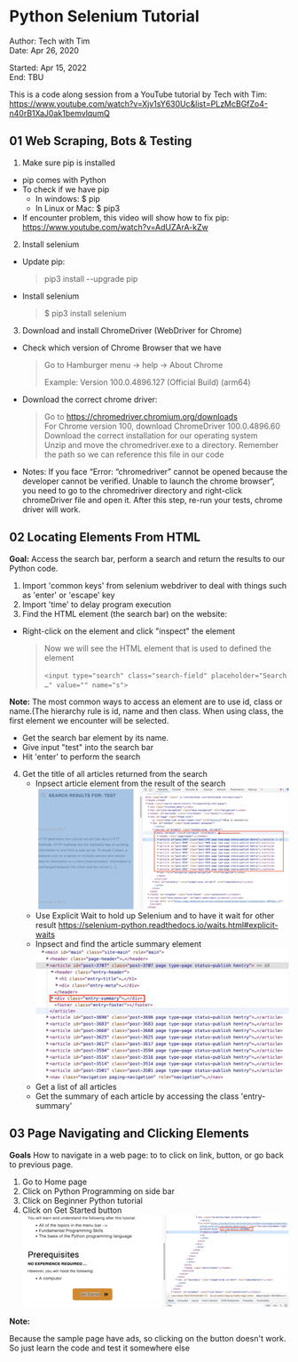 # Python Selenium Tutorial

Author: Tech with Tim  
Date: Apr 26, 2020  

Started: Apr 15, 2022  
End: TBU  

This is a code along session from a YouTube tutorial by Tech with Tim:
https://www.youtube.com/watch?v=Xjv1sY630Uc&list=PLzMcBGfZo4-n40rB1XaJ0ak1bemvlqumQ  


## 01 Web Scraping, Bots & Testing

1. Make sure pip is installed
  - pip comes with Python
  - To check if we have pip
    - In windows: $ pip
    - In Linux or Mac: $ pip3
  - If encounter problem, this video will show how to fix pip:
    https://www.youtube.com/watch?v=AdUZArA-kZw
2. Install selenium
  - Update pip:
    > pip3 install --upgrade pip
  - Install selenium
    > $ pip3 install selenium
3. Download and install ChromeDriver (WebDriver for Chrome)
  - Check which version of Chrome Browser that we have
    > Go to Hamburger menu -> help -> About Chrome  
    >
    > Example: Version 100.0.4896.127 (Official Build) (arm64)
  - Download the correct chrome driver:
    > Go to https://chromedriver.chromium.org/downloads  
    > For Chrome version 100, download ChromeDriver 100.0.4896.60  
    > Download the correct installation for our operating system  
    > Unzip and move the chromedriver.exe to a directory. Remember the path so we can reference this file in our code
  - Notes: If you face “Error: “chromedriver” cannot be opened because the developer cannot be verified. Unable to launch the chrome browser“, you need to go to the chromedriver directory and right-click chromeDriver file and open it. After this step, re-run your tests, chrome driver will work.

## 02 Locating Elements From HTML

**Goal:** Access the search bar, perform a search and return the results to our Python code.

1. Import 'common keys' from selenium webdriver to deal with things such as 'enter' or 'escape' key
2. Import 'time' to delay program execution
3. Find the HTML element (the search bar) on the website:

  - Right-click on the element and click "inspect" the element

      > Now we will see the HTML element that is used to defined the element  
      >
      > ```<input type="search" class="search-field" placeholder="Search …" value="" name="s">```

  **Note:** The most common ways to access an element are to use id, class or name.(The hierarchy rule is id, name and then class. When using class, the first element we encounter will be selected.
  - Get the search bar element by its name.
  - Give input "test" into the search bar
  - Hit 'enter' to perform the search
4. Get the title of all articles returned from the search
    - Inpsect article element from the result of the search  
        ![alt text][inspect-article-title-img]
    - Use Explicit Wait to hold up Selenium and to have it wait for other result
        https://selenium-python.readthedocs.io/waits.html#explicit-waits
    - Inpsect and find the article summary element  
        ![alt text][inspect_article_summary-img]
    - Get a list of all articles
    - Get the summary of each article by accessing the class 'entry-summary'

## 03 Page Navigating and Clicking Elements

**Goals** How to navigate in a web page: to to click on link, button, or go back to previous page.

1. Go to Home page
2. Click on Python Programming on side bar
3. Click on Beginner Python tutorial
4. Click on Get Started button
  ![alt text][inspect-get-started-img]

**Note:**

Because the sample page have ads, so clicking on the button doesn't work. So just learn the code and test it somewhere else


[inspect_article_summary-img]: image/inspect_article_summary.JPG "inspect article summary img"
[inspect-article-title-img]: image/inspect_article_titles.JPG "inspect article title img"
[inspect-get-started-img]: image/inspect_get_started_button.JPG "inspect get started button img"